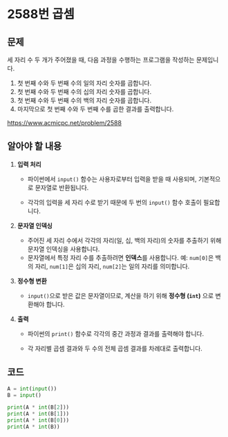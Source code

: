 # 2588번 곱셈
## 문제
세 자리 수 두 개가 주어졌을 때, 다음 과정을 수행하는 프로그램을 작성하는 문제입니다.

1. 첫 번째 수와 두 번째 수의 일의 자리 숫자를 곱합니다.
2. 첫 번째 수와 두 번째 수의 십의 자리 숫자를 곱합니다.
3. 첫 번째 수와 두 번째 수의 백의 자리 숫자를 곱합니다.
4. 마지막으로 첫 번째 수와 두 번째 수를 곱한 결과를 출력합니다.

https://www.acmicpc.net/problem/2588

## 알아야 할 내용
1. **입력 처리**
   - 파이썬에서 `input()` 함수는 사용자로부터 입력을 받을 때 사용되며, 기본적으로 문자열로 반환됩니다.
   
   - 각각의 입력을 세 자리 수로 받기 때문에 두 번의 `input()` 함수 호출이 필요합니다.

2. **문자열 인덱싱**
   - 주어진 세 자리 수에서 각각의 자리(일, 십, 백의 자리)의 숫자를 추출하기 위해 문자열 인덱싱을 사용합니다.
   - 문자열에서 특정 자리 수를 추출하려면 **인덱스**를 사용합니다. 예: `num[0]`은 백의 자리, `num[1]`은 십의 자리, `num[2]`는 일의 자리를 의미합니다.

3. **정수형 변환**
   - `input()`으로 받은 값은 문자열이므로, 계산을 하기 위해 **정수형 (`int`)** 으로 변환해야 합니다.

4. **출력**
   - 파이썬의 `print()` 함수로 각각의 중간 과정과 결과를 출력해야 합니다.
   
   - 각 자리별 곱셈 결과와 두 수의 전체 곱셈 결과를 차례대로 출력합니다.

## 코드
```python
A = int(input())  
B = input()       

print(A * int(B[2]))  
print(A * int(B[1]))  
print(A * int(B[0]))  
print(A * int(B))     
```



